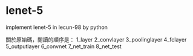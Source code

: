 # lenet-5
implement lenet-5 in lecun-98 by python

關於原始碼，閱讀的順序是：
1_layer
2_convlayer
3_poolinglayer
4_fclayer
5_outputlayer
6_convnet
7_net_train
8_net_test
